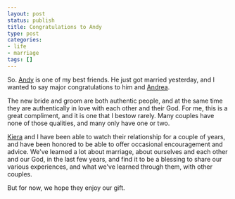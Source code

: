 ```yaml
---
layout: post
status: publish
title: Congratulations to Andy
type: post
categories:
- life
- marriage
tags: []
---
```

So. <a href="http://www.crucialencounter.com/">Andy</a> is one of my best friends. He just got married yesterday, and I wanted to say major congratulations to him and <a href="http://www.shalomexistence.com/">Andrea</a>.

The new bride and groom are both authentic people, and at the same time they are authentically in love with each other and their God. For me, this is a great compliment, and it is one that I bestow rarely. Many couples have none of those qualities, and many only have one or two.

<a href="http://kierastegall.com/">Kiera</a> and I have been able to watch their relationship for a couple of years, and have been honored to be able to offer occasional encouragement and advice. We've learned a lot about marriage, about ourselves and each other and our God, in the last few years, and find it to be a blessing to share our various experiences, and what we've learned through them, with other couples.

But for now, we hope they enjoy our gift.
